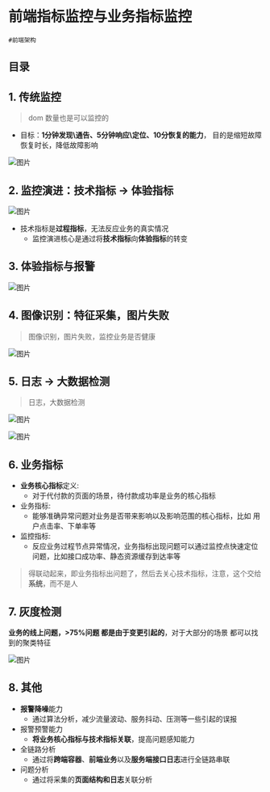 
# 前端指标监控与业务指标监控

`#前端架构` 


## 目录
<!-- toc -->
 ## 1. 传统监控 

> dom 数量也是可以监控的

- 目标：**1分钟发现\通告、5分钟响应\定位、10分恢复的能力**， 目的是缩短故障恢复时长，降低故障影响

![图片](https://832-1310531898.cos.ap-beijing.myqcloud.com/999.%20Obsidian@832/files/20241215-10.png)

## 2. 监控演进：技术指标 → 体验指标

![图片](https://832-1310531898.cos.ap-beijing.myqcloud.com/999.%20Obsidian@832/files/20241215-9.png)

- 技术指标是**过程指标**，无法反应业务的真实情况
	- 监控演进核心是通过将**技术指标**向**体验指标**的转变

## 3. 体验指标与报警

![图片](https://832-1310531898.cos.ap-beijing.myqcloud.com/999.%20Obsidian@832/files/20241215-11.png)

## 4. 图像识别：特征采集，图片失败

> 图像识别，图片失败，监控业务是否健康

![图片](https://832-1310531898.cos.ap-beijing.myqcloud.com/999.%20Obsidian@832/files/20241215-12.png)

## 5. 日志 → 大数据检测

> 日志，大数据检测

![图片](https://832-1310531898.cos.ap-beijing.myqcloud.com/999.%20Obsidian@832/files/20241215-13.png)

![图片](https://832-1310531898.cos.ap-beijing.myqcloud.com/999.%20Obsidian@832/files/20241215-14.png)

## 6. 业务指标

- **业务核心指标**定义: 
	- 对于代付款的页面的场景，待付款成功率是业务的核心指标
- 业务指标:
	- 能够准确异常问题对业务是否带来影响以及影响范围的核心指标，比如 用户点击率、下单率等
- 监控指标:
	- 反应业务过程节点异常情况，业务指标出现问题可以通过监控点快速定位问题，比如接口成功率、静态资源缓存到达率等

> 得联动起来，即业务指标出问题了，然后去关心技术指标，注意，这个交给**系统**，而不是人

## 7. 灰度检测

**业务的线上问题，>75%问题 都是由于变更引起的**，对于大部分的场景 都可以找到的聚类特征

![图片](https://832-1310531898.cos.ap-beijing.myqcloud.com/999.%20Obsidian@832/files/20241215-15.png)

## 8. 其他

- **报警降噪**能力
	- 通过算法分析，减少流量波动、服务抖动、压测等一些引起的误报
- 报警预警能力
	- **将业务核心指标与技术指标关联**，提高问题感知能力
- 全链路分析
	- 通过将**跨端容器**、**前端业务**以及**服务端接口日志**进行全链路串联
- 问题分析
	- 通过将采集的**页面结构和日志**关联分析
